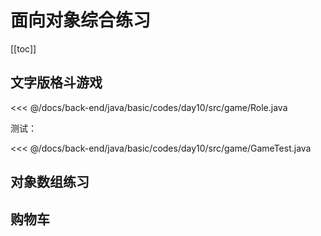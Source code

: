 # 面向对象综合练习

[[toc]]

## 文字版格斗游戏

<<< @/docs/back-end/java/basic/codes/day10/src/game/Role.java

测试：

<<< @/docs/back-end/java/basic/codes/day10/src/game/GameTest.java

## 对象数组练习

## 购物车